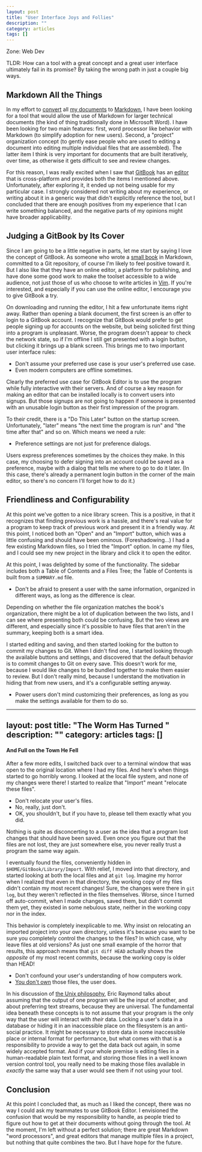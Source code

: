```yaml
---
layout: post
title: "User Interface Joys and Follies"
description: ""
category: articles
tags: []
---
```


Zone: Web Dev

TLDR: How can a tool with a great concept and a great user interface
ultimately fail in its promise? By taking the wrong path in just
a couple big ways.

## Markdown All the Things

In my effort to [convert][a1] all [my documents][a2] to [Markdown][a3],
I have been looking for a tool that would allow the use of Markdown
for larger technical documents (the kind of thing traditionally done
in Microsoft Word). I have been looking for two main features: first,
word processor like behavior with Markdown (to simplify adoption for
new users). Second, a "project" organization concept (to gently ease
people who are used to editing a document into editing multiple
individual files that are assembled). The latter item I think is
very important for documents that are built iteratively, over time,
as otherwise it gets difficult to see and review changes.

[a1]:https://dzone.com/articles/writing-for-the-web-in-markdown-with-strapdown
[a2]:https://dzone.com/articles/presentations-with-remark-and-mermaid
[a3]:https://daringfireball.net/projects/markdown/

For this reason, I was really excited when I saw that [GitBook][gb] has
an [editor][gbe] that is cross-platform and provides both the items
I mentioned above. Unfortunately, after exploring it, it ended up not
being usable for my particular case. I strongly considered not writing about
my experience, or writing about it in a generic way that didn't explicitly
reference the tool, but I concluded that there are enough positives from 
my experience that I can write something balanced, and the negative parts
of my opinions might have broader applicability. 

[gb]:http://gitbook.com/
[gbe]:https://www.gitbook.com/editor/

## Judging a GitBook by Its Cover

Since I am going to be a little negative in parts, let me start by saying
I love the concept of GitBook. As someone who wrote a [small book][cg] in
Markdown, committed to a Git repository, of course I'm likely to feel
positive toward it. But I also like that they have an online editor, a
platform for publishing, and have done some good work to make the toolset
accessible to a wide audience, not just those of us who choose to write
articles in [Vim][vim]. If you're interested, and especially if you can
use the online editor, I encourage you to give GitBook a try.

[cg]:http://blog.anvard.org/conversational-git/
[vim]:http://www.vim.org/

On downloading and running the editor, I hit a few unfortunate items right
away. Rather than opening a blank document, the first screen is an offer to
login to a GitBook account. I recognize that GitBook would prefer to get
people signing up for accounts on the website, but being solicited first
thing into a program is unpleasant. Worse, the program doesn't appear to
check the network state, so if I'm offline I still get presented with a login
button, but clicking it brings up a blank screen. This brings me to two
important user interface rules:

* Don't assume your preferred use case is your user's preferred use case.
* Even modern computers are offline sometimes.

Clearly the preferred use case for GitBook Editor is to use the program while
fully interactive with their servers. And of course a key reason for making
an editor that can be installed locally is to convert users into signups. But
those signups are not going to happen if someone is presented with an unusable
login button as their first impression of the program. 

To their credit, there is a "Do This Later" button on the startup screen.
Unfortunately, "later" means "the next time the program is run" and "the time
after that" and so on. Which means we need a rule:

* Preference settings are not just for preference dialogs.

Users express preferences sometimes by the choices they make. In this case, my
choosing to defer signing into an account could be saved as a preference, maybe
with a dialog that tells me where to go to do it later. (In this case, there's
already a permanent login button in the corner of the main editor, so there's
no concern I'll forget how to do it.)

## Friendliness and Configurability

At this point we've gotten to a nice library screen. This is a positive, in that
it recognizes that finding previous work is a hassle, and there's real value for
a program to keep track of previous work and present it in a friendly way. At
this point, I noticed both an "Open" and an "Import" button, which was a little
confusing and should have been ominous. (Foreshadowing...) I had a few existing
Markdown files, so I tried the "Import" option. In came my files, and I could see 
my new project in the library and click it to open the editor.

At this point, I was delighted by some of the functionality. The sidebar includes
both a Table of Contents and a Files Tree; the Table of Contents is built from
a `SUMMARY.md` file.

* Don't be afraid to present a user with the same information, organized in
  different ways, as long as the difference is clear.

Depending on whether the file organization matches the book's organization, there
might be a lot of duplication between the two lists, and I can see where presenting
both could be confusing. But the two views are different, and especially since
it's possible to have files that aren't in the summary, keeping both is a smart idea.

I started editing and saving, and then started looking for the button to commit
my changes to Git. When I didn't find one, I started looking through the available
buttons and settings, and discovered that the default behavior is to commit changes
to Git on every save. This doesn't work for me, because I would like changes to
be bundled together to make them easier to review. But I don't really mind, because
I understand the motivation in hiding that from new users, and it's a configurable
setting anyway. 

* Power users don't mind customizing their preferences, as long as you make the
  settings available for them to do so.

---
layout: post
title: "The Worm Has Turned "
description: ""
category: articles
tags: []
---

#### And Full on the Town He Fell

After a few more edits, I switched back over to a terminal window that was open
to the original location where I had my files. And here's when things
started to go horribly wrong. I looked at the local file system, and none of my
changes were there! I started to realize that "Import" meant "relocate these
files".

* Don't relocate your user's files.
* No, really, just don't.
* OK, you shouldn't, but if you have to, please tell them exactly what you did.

Nothing is quite as disconcerting to a user as the idea that a program lost
changes that should have been saved. Even once you figure out that the files
are not lost, they are just somewhere else, you never really trust a program
the same way again.

I eventually found the files, conveniently hidden in `$HOME/GitBook/Library/Import`.
With relief, I moved into that directory, and started looking at both the local
files and at `git log`. Imagine my horror when I realized that even in that
directory, the working copy of my files didn't contain my most recent changes!
Sure, the changes were there in `git log`, but they weren't reflected in the
files themselves. Worse, since I turned off auto-commit, when I made changes,
saved them, but didn't commit them yet, they existed in some nebulous state,
neither in the working copy nor in the index.

This behavior is completely inexplicable to me. Why insist on relocating an
imported project into your own directory, unless it's because you want to be sure
you completely control the changes to the files? In which case, why leave files
at old versions? As just one small example of the horror that results, this approach
means that `git diff HEAD` actually shows the *opposite* of my most recent commits,
because the working copy is older than HEAD!

* Don't confound your user's understanding of how computers work.
* [You don't own][tg] those files, the user does.

[tg]:http://www.imdb.com/title/tt0092099/quotes?item=qt0447353

In his discussion of [the Unix philosophy][up], Eric Raymond talks about assuming
that the output of one program will be the input of another, and about preferring
text streams, because they are universal. The fundamental idea beneath these concepts
is to not assume that your program is the only way that the user will interact with
*their* data. Locking a user's data in a database or hiding it in an inaccessible
place on the filesystem is an anti-social practice. It might be necessary to store
data in some inaccessible place or internal format for performance, but what comes
with that is a responsibility to provide a way to get the data back out again, in
some widely accepted format. And if your whole premise is editing files in a
human-readable plain text format, and storing those files in a well known version
control tool, you really need to be making those files available in *exactly* the
same way that a user would see them if not using your tool.

[up]:http://www.catb.org/esr/writings/taoup/html/ch01s06.html

## Conclusion

At this point I concluded that, as much as I liked the concept, there was no way
I could ask my teammates to use GitBook Editor. I envisioned the confusion that
would be my responsibility to handle, as people tried to figure out how to
get at their documents without going through the tool. At the moment, I'm left
without a perfect solution; there are great Markdown "word processors", and great
editors that manage multiple files in a project, but nothing that quite combines
the two. But I have hope for the future.

